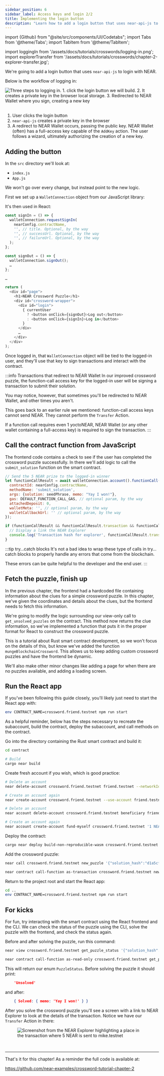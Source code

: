 ```yaml
---
sidebar_position: 6
sidebar_label: Access keys and login 2/2
title: Implementing the login button
description: "Learn how to add a login button that uses near-api-js to login with NEAR."
---
```

import {Github} from "@site/src/components/UI/Codetabs";
import Tabs from '@theme/Tabs';
import TabItem from '@theme/TabItem';

import loggingIn from '/assets/docs/tutorials/crosswords/logging-in.png';
import explorerTransfer from '/assets/docs/tutorials/crosswords/chapter-2-explorer-transfer.jpg';

We're going to add a login button that uses `near-api-js` to login with NEAR.

Below is the workflow of logging in:

<img src={loggingIn} alt="Three steps to logging in. 1. click the login button we will build. 2. It creates a private key in the browser local storage. 3. Redirected to NEAR Wallet where you sign, creating a new key"/><br/><br/>

1. User clicks the login button
2. `near-api-js` creates a private key in the browser
3. A redirect to NEAR Wallet occurs, passing the public key. NEAR Wallet (often) has a full-access key capable of the `AddKey` action. The user follows a wizard, ultimately authorizing the creation of a new key.

## Adding the button

In the `src` directory we'll look at:

- `index.js`
- `App.js`

We won't go over every change, but instead point to the new logic.

First we set up a `WalletConnection` object from our JavaScript library:

<Github language="js" start="12" end="20" url="https://github.com/near-examples/crossword-tutorial-chapter-2/blob/1d64bf29c3376a18c71e5c5a075e29824d7a55f5/src/index.js" />

It's then used in React:

```js
const signIn = () => {
  walletConnection.requestSignIn(
    nearConfig.contractName,
    '', // title. Optional, by the way
    '', // successUrl. Optional, by the way
    '', // failureUrl. Optional, by the way
  );
};

const signOut = () => {
  walletConnection.signOut();
  …
};

…

return (
  <div id="page">
    <h1>NEAR Crossword Puzzle</h1>
    <div id="crossword-wrapper">
      <div id="login">
        { currentUser
          ? <button onClick={signOut}>Log out</button>
          : <button onClick={signIn}>Log in</button>
        }
      </div>
      …
    </div>
  </div>
);
```

Once logged in, that `WalletConnection` object will be tied to the logged-in user, and they'll use that key to sign transactions and interact with the contract.

:::info Transactions that redirect to NEAR Wallet
In our improved crossword puzzle, the function-call access key for the logged-in user will be signing a transaction to submit their solution.

You may notice, however, that sometimes you'll be redirected to NEAR Wallet, and other times you aren't.

This goes back to an earlier rule we mentioned: function-call access keys cannot send NEAR. They cannot perform the `Transfer` Action.

If a function call requires even 1 yoctoNEAR, NEAR Wallet (or any other wallet containing a full-access key) is required to sign the transaction.
:::

## Call the contract function from JavaScript

The frontend code contains a check to see if the user has completed the crossword puzzle successfully. In there we'll add logic to call the `submit_solution` function on the smart contract.

```js
// Send the 5 NEAR prize to the logged-in winner
let functionCallResult = await walletConnection.account().functionCall({
  contractId: nearConfig.contractName,
  methodName: 'submit_solution',
  args: {solution: seedPhrase, memo: "Yay I won!"},
  gas: DEFAULT_FUNCTION_CALL_GAS, // optional param, by the way
  attachedDeposit: 0,
  walletMeta: '', // optional param, by the way
  walletCallbackUrl: '' // optional param, by the way
});

if (functionCallResult && functionCallResult.transaction && functionCallResult.transaction.hash) {
  // Display a link the NEAR Explorer
  console.log('Transaction hash for explorer', functionCallResult.transaction.hash)
}
```

:::tip try…catch blocks
It's not a bad idea to wrap these type of calls in try…catch blocks to properly handle any errors that come from the blockchain.

These errors can be quite helpful to the developer and the end user.
:::

## Fetch the puzzle, finish up

In the previous chapter, the frontend had a hardcoded file containing information about the clues for a simple crossword puzzle. In this chapter, we've given the coordinates and details about the clues, but the frontend needs to fetch this information.

We're going to modify the logic surrounding our view-only call to `get_unsolved_puzzles` on the contract. This method now returns the clue information, so we've implemented a function that puts it in the proper format for React to construct the crossword puzzle.

This is a tutorial about Rust smart contract development, so we won't focus on the details of this, but know we've added the function `mungeBlockchainCrossword`. This allows us to keep adding custom crossword puzzles and have the frontend be dynamic.

We'll also make other minor changes like adding a page for when there are no puzzles available, and adding a loading screen.

## Run the React app

If you've been following this guide closely, you'll likely just need to start the React app with:

```bash
env CONTRACT_NAME=crossword.friend.testnet npm run start
```

As a helpful reminder, below has the steps necessary to recreate the subaccount, build the contract, deploy the subaccount, and call methods on the contract.

Go into the directory containing the Rust smart contract and build it:

```bash
cd contract

# Build
cargo near build
```

Create fresh account if you wish, which is good practice:

<Tabs groupId="cli-tabs">
  <TabItem value="short" label="Short">
  
  ```bash
  # Delete an account
  near delete-account crossword.friend.testnet friend.testnet --networkId testnet
  
  # Create an account again
  near create-account crossword.friend.testnet --use-account friend.testnet --initial-balance 1 --network-id testnet
  ```
  </TabItem>

  <TabItem value="full" label="Full">
  
  ```bash
  # Delete an account
  near account delete-account crossword.friend.testnet beneficiary friend.testnet network-config testnet sign-with-keychain send

  # Create an account again
  near account create-account fund-myself crossword.friend.testnet '1 NEAR' autogenerate-new-keypair save-to-keychain sign-as friend.testnet network-config testnet sign-with-keychain send
  ```
  </TabItem>
</Tabs>

Deploy the contract:

```bash
cargo near deploy build-non-reproducible-wasm crossword.friend.testnet with-init-call new json-args '{"owner_id": "crossword.friend.testnet"}' prepaid-gas '100.0 Tgas' attached-deposit '0 NEAR' network-config testnet sign-with-keychain send
```

Add the crossword puzzle:

<Tabs groupId="cli-tabs">
  <TabItem value="short" label="Short">
  
  ```bash
  near call crossword.friend.testnet new_puzzle '{"solution_hash":"d1a5cf9ad1adefe0528f7d31866cf901e665745ff172b96892693769ad284010","answers":[{"num": 1,"start": {"x": 1,"y": 1},"direction": "Down","length": 5,"clue": "NFT market on NEAR that specializes in cards and comics."},{"num": 2,"start": {"x": 0,"y": 2},"direction": "Across","length": 13,"clue": "You can move assets between NEAR and different chains, including Ethereum, by visiting ______.app"},{"num": 3,"start": {"x": 9,"y": 1},"direction": "Down","length": 8,"clue": "NFT market on NEAR with art, physical items, tickets, and more."},{"num": 4,"start": {"x": 3,"y": 8},"direction": "Across","length": 9,"clue": "The smallest denomination of the native token on NEAR."},{"num": 5,"start": {"x": 5,"y": 8},"direction": "Down","length": 3,"clue": "You typically deploy a smart contract with the NEAR ___ tool."}]}' --gas 100000000000000 --accountId crossword.friend.testnet --networkId testnet
  ```
  </TabItem>

  <TabItem value="full" label="Full">
  
  ```bash
  near contract call-function as-transaction crossword.friend.testnet new_puzzle json-args '{"solution_hash":"d1a5cf9ad1adefe0528f7d31866cf901e665745ff172b96892693769ad284010","answers":[{"num": 1,"start": {"x": 1,"y": 1},"direction": "Down","length": 5,"clue": "NFT market on NEAR that specializes in cards and comics."},{"num": 2,"start": {"x": 0,"y": 2},"direction": "Across","length": 13,"clue": "You can move assets between NEAR and different chains, including Ethereum, by visiting ______.app"},{"num": 3,"start": {"x": 9,"y": 1},"direction": "Down","length": 8,"clue": "NFT market on NEAR with art, physical items, tickets, and more."},{"num": 4,"start": {"x": 3,"y": 8},"direction": "Across","length": 9,"clue": "The smallest denomination of the native token on NEAR."},{"num": 5,"start": {"x": 5,"y": 8},"direction": "Down","length": 3,"clue": "You typically deploy a smart contract with the NEAR ___ tool."}]}' prepaid-gas '100.0 Tgas' attached-deposit '0 NEAR' sign-as crossword.friend.testnet network-config testnet sign-with-keychain send
  ```
  </TabItem>
</Tabs>

Return to the project root and start the React app:

```bash
cd ..
env CONTRACT_NAME=crossword.friend.testnet npm run start
```

## For kicks

For fun, try interacting with the smart contract using the React frontend and the CLI. We can check the status of the puzzle using the CLI, solve the puzzle with the frontend, and check the status again.

Before and after solving the puzzle, run this command:

<Tabs groupId="cli-tabs">
  <TabItem value="short" label="Short">
  
  ```bash
  near view crossword.friend.testnet get_puzzle_status '{"solution_hash": "d1a5cf9ad1adefe0528f7d31866cf901e665745ff172b96892693769ad284010"}' --networkId testnet
  ```
  </TabItem>

  <TabItem value="full" label="Full">
  
  ```bash
  near contract call-function as-read-only crossword.friend.testnet get_puzzle_status json-args '{"solution_hash": "d1a5cf9ad1adefe0528f7d31866cf901e665745ff172b96892693769ad284010"}' network-config testnet now
  ```
  </TabItem>
</Tabs>

This will return our enum `PuzzleStatus`. Before solving the puzzle it should print:

```json
    'Unsolved'
```

and after:

```json
    { Solved: { memo: 'Yay I won!' } }
```

After you solve the crossword puzzle you'll see a screen with a link to NEAR Explorer to look at the details of the transaction. Notice we have our `Transfer` Action in there:

<figure>
    <img src={explorerTransfer} alt="Screenshot from the NEAR Explorer highlighting a place in the transaction where 5 NEAR is sent to mike.testnet"/>
</figure>
<br/>

---

That's it for this chapter! As a reminder the full code is available at:

https://github.com/near-examples/crossword-tutorial-chapter-2
